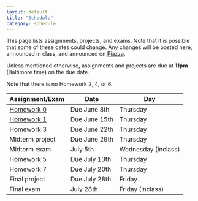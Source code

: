 ```yaml
---
layout: default
title: "Schedule"
category: schedule
---
```


This page lists assignments, projects, and exams. Note that it is possible that some
of these dates could change. Any changes will be posted here, announced in class,
and announced on [Piazza](https://piazza.com/jhu/spring2023/en601220/home).

Unless mentioned otherwise, assignments and projects are due at **11pm** (Baltimore time)
on the due date.

Note that there is no Homework 2, 4, or 6.

Assignment/Exam | Date | Day|
--------------- | ---- | ---|
[Homework 0](assign/hw0.html) | Due June 8th | Thursday 
[Homework 1](assign/hw1.html) | Due June 15th| Thursday 
Homework 3 | Due June 22th| Thursday 
Midterm project | Due June 29th |Thursday
Midterm exam | July 5th| Wednesday (inclass)  
Homework 5 | Due July 13th| Thursday 
Homework 7 | Due July 20th| Thursday 
Final project | Due July 28th| Friday 
Final exam | July 28th| Friday (inclass)

